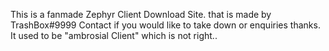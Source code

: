 This is a fanmade Zephyr Client Download Site.
that is made by TrashBox#9999
Contact if you would like to take down or enquiries thanks.
It used to be "ambrosial Client" which is not right..
